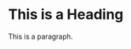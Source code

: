 <!DOCTYPE html>
<html>
<head>
<title>GAVINSIGMAALPAHMALE</title>
</head>
<body>

<h1>This is a Heading</h1>
<p>This is a paragraph.</p>

</body>
</html>
